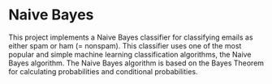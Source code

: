 # Naive Bayes

This project implements a Naive Bayes classifier for classifying emails as either spam or ham (= nonspam). This classifier uses one of the most popular and simple machine learning classification algorithms, the Naive Bayes algorithm. The Naive Bayes algorithm is based on the Bayes Theorem for calculating probabilities and conditional probabilities.

